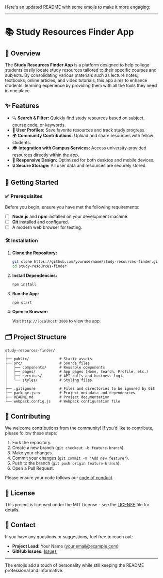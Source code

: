 Here's an updated README with some emojis to make it more engaging:

---

# 📚 Study Resources Finder App

## 📝 Overview

The **Study Resources Finder App** is a platform designed to help college students easily locate study resources tailored to their specific courses and subjects. By consolidating various materials such as lecture notes, textbooks, online articles, and video tutorials, this app aims to enhance students' learning experience by providing them with all the tools they need in one place.

## ✨ Features

- 🔍 **Search & Filter:** Quickly find study resources based on subject, course code, or keywords.
- 👤 **User Profiles:** Save favorite resources and track study progress.
- 🌍 **Community Contributions:** Upload and share resources with fellow students.
- 🎓 **Integration with Campus Services:** Access university-provided resources directly within the app.
- 📱 **Responsive Design:** Optimized for both desktop and mobile devices.
- 🔒 **Secure Storage:** All user data and resources are securely stored.

## 🚀 Getting Started

### ✅ Prerequisites

Before you begin, ensure you have met the following requirements:

- [ ] **Node.js** and **npm** installed on your development machine.
- [ ] **Git** installed and configured.
- [ ] A modern web browser for testing.

### 🛠️ Installation

1. **Clone the Repository:**

   ```bash
   git clone https://github.com/yourusername/study-resources-finder.git
   cd study-resources-finder
   ```

2. **Install Dependencies:**

   ```bash
   npm install
   ```

3. **Run the App:**

   ```bash
   npm start
   ```

4. **Open in Browser:**

   Visit `http://localhost:3000` to view the app.

## 🗂️ Project Structure

```
study-resources-finder/
│
├── public/              # Static assets
├── src/                 # Source files
│   ├── components/      # Reusable components
│   ├── pages/           # App pages (Home, Search, Profile, etc.)
│   ├── services/        # API calls and business logic
│   └── styles/          # Styling files
│
├── .gitignore           # Files and directories to be ignored by Git
├── package.json         # Project metadata and dependencies
├── README.md            # Project documentation
└── webpack.config.js    # Webpack configuration file
```

## 🤝 Contributing

We welcome contributions from the community! If you'd like to contribute, please follow these steps:

1. Fork the repository.
2. Create a new branch (`git checkout -b feature-branch`).
3. Make your changes.
4. Commit your changes (`git commit -m 'Add new feature'`).
5. Push to the branch (`git push origin feature-branch`).
6. Open a Pull Request.

Please ensure your code follows our [code of conduct](CODE_OF_CONDUCT.md).

## 📄 License

This project is licensed under the MIT License - see the [LICENSE](LICENSE) file for details.

## 📧 Contact

If you have any questions or suggestions, feel free to reach out:

- **Project Lead:** Your Name ([your.email@example.com](mailto:your.email@example.com))
- **GitHub Issues:** [Issues](https://github.com/yourusername/study-resources-finder/issues)

---

The emojis add a touch of personality while still keeping the README professional and informative.
